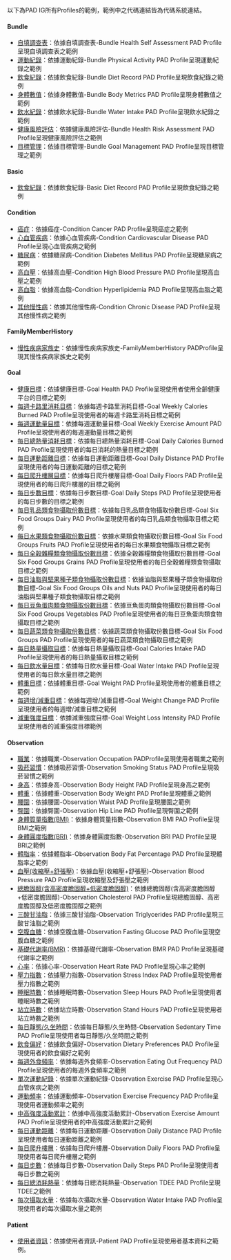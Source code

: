 以下為PAD IG所有Profiles的範例，範例中之代碼連結皆為代碼系統連結。

#### Bundle
 - [自填調查表](Bundle-bundle-health-self-assessment-min.html)：依據自填調查表-Bundle Health Self Assessment PAD Profile呈現自填調查表之範例
 - [運動紀錄](Bundle-bundle-physical-activity-min.html)：依據運動紀錄-Bundle Physical Activity PAD Profile呈現運動紀錄之範例
 - [飲食紀錄](Bundle-bundle-diet-record-min.html)：依據飲食紀錄-Bundle Diet Record PAD Profile呈現飲食紀錄之範例
 - [身體數值](Bundle-bundle-body-metrics-min.html)：依據身體數值-Bundle Body Metrics PAD Profile呈現身體數值之範例
 - [飲水紀錄](Bundle-bundle-water-intake-min.html)：依據飲水紀錄-Bundle Water Intake PAD Profile呈現飲水紀錄之範例
 - [健康風險評估](Bundle-bundle-health-risk-assessment-min.html)：依據健康風險評估-Bundle Health Risk Assessment PAD Profile呈現健康風險評估之範例
 - [目標管理](Bundle-bundle-goal-management-min.html)：依據目標管理-Bundle Goal Management PAD Profile呈現目標管理之範例

#### Basic
 - [飲食紀錄](Basic-bas-diet-record.html)：依據飲食紀錄-Basic Diet Record PAD Profile呈現飲食紀錄之範例

#### Condition
 - [癌症](Condition-con-cancer.html)：依據癌症-Condition Cancer PAD Profile呈現癌症之範例
 - [心血管疾病](Condition-con-cvd.html)：依據心血管疾病-Condition Cardiovascular Disease PAD Profile呈現心血管疾病之範例
 - [糖尿病](Condition-con-dm.html)：依據糖尿病-Condition Diabetes Mellitus PAD Profile呈現糖尿病之範例
 - [高血壓](Condition-con-hbp.html)：依據高血壓-Condition High Blood Pressure PAD Profile呈現高血壓之範例
 - [高血脂](Condition-con-hld.html)：依據高血脂-Condition Hyperlipidemia PAD Profile呈現高血脂之範例
 - [其他慢性病](Condition-con-cd.html)：依據其他慢性病-Condition Chronic Disease PAD Profile呈現其他慢性病之範例

#### FamilyMemberHistory
 - [慢性疾病家族史](FamilyMemberHistory-fam-hx.html)：依據慢性疾病家族史-FamilyMemberHistory PADProfile呈現其慢性疾病家族史之範例

#### Goal
 - [健康目標](Goal-goal-health.html)：依據健康目標-Goal Health PAD Profile呈現使用者使用全齡健康平台的目標之範例
 - [每週卡路里消耗目標](Goal-goal-week-calories-burned.html)：依據每週卡路里消耗目標-Goal Weekly Calories Burned PAD Profile呈現使用者的每週卡路里消耗目標之範例
 - [每週運動量目標](Goal-goal-week-exercise-amount.html)：依據每週運動量目標-Goal Weekly Exercise Amount PAD Profile呈現使用者的每週運動量目標之範例
 - [每日總熱量消耗目標](Goal-goal-day-calories-burned.html)：依據每日總熱量消耗目標-Goal Daily Calories Burned PAD Profile呈現使用者的每日消耗的熱量目標之範例
 - [每日運動距離目標](Goal-goal-day-distance.html)：依據每日運動距離目標-Goal Daily Distance PAD Profile呈現使用者的每日運動距離的目標之範例
 - [每日爬升樓層目標](Goal-goal-day-floors.html)：依據每日爬升樓層目標-Goal Daily Floors PAD Profile呈現使用者的每日爬升樓層的目標之範例
 - [每日步數目標](Goal-goal-day-steps.html)：依據每日步數目標-Goal Daily Steps PAD Profile呈現使用者的每日步數的目標之範例
 - [每日乳品類食物攝取份數目標](Goal-goal-dairy.html)：依據每日乳品類食物攝取份數目標-Goal Six Food Groups Dairy PAD Profile呈現使用者的每日乳品類食物攝取目標之範例
 - [每日水果類食物攝取份數目標](Goal-goal-fruits.html)：依據水果類食物攝取份數目標-Goal Six Food Groups Fruits PAD Profile呈現使用者的每日水果類食物攝取目標之範例
 - [每日全穀雜糧類食物攝取份數目標](Goal-goal-grains.html)：依據全穀雜糧類食物攝取份數目標-Goal Six Food Groups Grains PAD Profile呈現使用者的每日全穀雜糧類食物攝取目標之範例
 - [每日油脂與堅果種子類食物攝取份數目標](Goal-goal-oils-and-nuts.html)：依據油脂與堅果種子類食物攝取份數目標-Goal Six Food Groups Oils and Nuts PAD Profile呈現使用者的每日油脂與堅果種子類食物攝取目標之範例
 - [每日豆魚蛋肉類食物攝取份數目標](Goal-goal-protein-foods.html)：依據豆魚蛋肉類食物攝取份數目標-Goal Six Food Groups Vegetables PAD Profile呈現使用者的每日豆魚蛋肉類食物攝取目標之範例
 - [每日蔬菜類食物攝取份數目標](Goal-goal-vegetables.html)：依據蔬菜類食物攝取份數目標-Goal Six Food Groups PAD Profile呈現使用者的每日蔬菜類食物攝取目標之範例
 - [每日熱量攝取目標](Goal-goal-day-calories-intake.html)：依據每日熱量攝取目標-Goal Calories Intake PAD Profile呈現使用者的每日熱量攝取目標之範例
 - [每日飲水量目標](Goal-goal-day-water-intake.html)：依據每日飲水量目標-Goal Water Intake PAD Profile呈現使用者的每日飲水量目標之範例
 - [體重目標](Goal-goal-weight.html)：依據體重目標-Goal Weight PAD Profile呈現使用者的體重目標之範例
 - [每週增/減重目標](Goal-goal-weight-change.html)：依據每週增/減重目標-Goal Weight Change PAD Profile呈現使用者的每週增/減重目標之範例
 - [減重強度目標](Goal-goal-weight-loss-intensity.html)：依據減重強度目標-Goal Weight Loss Intensity PAD Profile呈現使用者的減重強度目標範例

#### Observation
 - [職業](Observation-obs-occupation.html)：依據職業-Observation Occupation PADProfile呈現使用者職業之範例
 - [吸菸習慣](Observation-obs-smokingStatus.html)：依據吸菸習慣-Observation Smoking Status PAD Profile呈現吸菸習慣之範例
 - [身高](Observation-obs-body-height.html)：依據身高-Observation Body Height PAD Profile呈現身高之範例
 - [體重](Observation-obs-body-weight.html)：依據體重-Observation Body Weight PAD Profile呈現體重之範例
 - [腰圍](Observation-obs-waist.html)：依據腰圍-Observation Waist PAD Profile呈現腰圍之範例
 - [臀圍](Observation-obs-hip-line.html)：依據臀圍-Observation Hip Line PAD Profile呈現臀圍之範例
 - [身體質量指數(BMI)](Observation-obs-bmi.html)：依據身體質量指數-Observation BMI PAD Profile呈現BMI之範例
 - [身體圓度指數(BRI)](Observation-obs-bri.html)：依據身體圓度指數-Observation BRI PAD Profile呈現BRI之範例
 - [體脂率](Observation-obs-bfp.html)：依據體脂率-Observation Body Fat Percentage PAD Profile呈現體脂率之範例
 - [血壓(收縮壓+舒張壓)](Observation-obs-bloodPressure.html)：依據血壓(收縮壓+舒張壓)-Observation Blood Pressure PAD Profile呈現收縮壓及舒張壓之範例
 - [總膽固醇(含高密度膽固醇+低密度膽固醇)](Observation-obs-chol.html)：依據總膽固醇(含高密度膽固醇+低密度膽固醇)-Observation Cholesterol PAD Profile呈現總膽固醇、高密度膽固醇及低密度膽固醇之範例
 - [三酸甘油脂](Observation-obs-tg.html)：依據三酸甘油脂-Observation Triglycerides PAD Profile呈現三酸甘油脂之範例
 - [空腹血糖](Observation-obs-fg.html)：依據空腹血糖-Observation Fasting Glucose PAD Profile呈現空腹血糖之範例
 - [基礎代謝率(BMR)](Observation-obs-bmr.html)：依據基礎代謝率-Observation BMR PAD Profile呈現基礎代謝率之範例
 - [心率](Observation-obs-heart-rate.html)：依據心率-Observation Heart Rate PAD Profile呈現心率之範例
 - [壓力指數](Observation-obs-stress-index.html)：依據壓力指數-Observation Stress Index PAD Profile呈現使用者壓力指數之範例
 - [睡眠時數](Observation-obs-sleep-hours.html)：依據睡眠時數-Observation Sleep Hours PAD Profile呈現使用者睡眠時數之範例
 - [站立時數](Observation-obs-stand-hours.html)：依據站立時數-Observation Stand Hours PAD Profile呈現使用者站立時數之範例
 - [每日靜態/久坐時間](Observation-obs-sedentary-time.html)：依據每日靜態/久坐時間-Observation Sedentary Time PAD Profile呈現使用者每日靜態/久坐時間之範例
 - [飲食偏好](Observation-obs-diet-prefs.html)：依據飲食偏好-Observation Dietary Preferences PAD Profile呈現使用者的飲食偏好之範例
 - [每週外食頻率](Observation-obs-eat-out.html)：依據每週外食頻率-Observation Eating Out Frequency PAD Profile呈現使用者的每週外食頻率之範例
 - [單次運動紀錄](Observation-obs-exercise.html)：依據單次運動紀錄-Observation Exercise PAD Profile呈現心血管疾病之範例
 - [運動頻率](Observation-obs-exercise-freq.html)：依據運動頻率-Observation Exercise Frequency PAD Profile呈現使用者運動頻率之範例
 - [中高強度活動累計](Observation-obs-exercise-amount.html)：依據中高強度活動累計-Observation Exercise Amount PAD Profile呈現使用者的中高強度活動累計之範例
 - [每日運動距離](Observation-obs-day-distance.html)：依據每日運動距離-Observation Daily Distance PAD Profile呈現使用者每日運動距離之範例
 - [每日爬升樓層](Observation-obs-day-floors.html)：依據每日爬升樓層-Observation Daily Floors PAD Profile呈現使用者每日爬升樓層之範例
 - [每日步數](Observation-obs-day-steps.html)：依據每日步數-Observation Daily Steps PAD Profile呈現使用者每日步數之範例
 - [每日總消耗熱量](Observation-obs-tdee.html)：依據每日總消耗熱量-Observation TDEE PAD Profile呈現TDEE之範例
 - [每次攝取水量](Observation-obs-water-intake.html)：依據每次攝取水量-Observation Water Intake PAD Profile呈現使用者的每次攝取水量之範例


#### Patient
 - [使用者資訊](Patient-pat-min.html)：依據使用者資訊-Patient PAD Profile呈現使用者基本資料之範例。